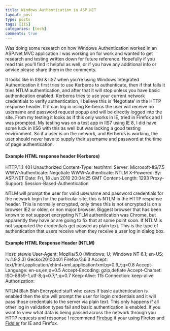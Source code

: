 ```yaml
---
title: Windows Authentication in ASP.NET
layout: post
type: posts
tags: [IIS]
categories: [tech]
comments: true
---
```


Was doing some research on how Windows Authentication worked in an ASP.Net MVC application I was working on for work and wanted to get research and testing written down for future reference. Hopefully if you read this you’ll find it helpful as well, or if you have any additional info or advice please share them in the comments. 

It looks like in IIS6 & IIS7 when you’re using Windows Integrated Authentication it first tries to use Kerberos to authenticate, then if that fails it tries NTLM authentication, and after that it will stop unless you have basic authentication enabled. Kerberos tries to use your current network credentials to verify authentication, I believe this is ‘Negotiate’ in the HTTP response header. If it can log in using Kerberos the user will receive no username and password request popup and will be directly logged into the site. From my testing it looks as if this only works in IE, tried in Firefox and I was prompted. My testing was on a test app in IIS7 using IE 8, I did have some luck in IIS6 with this as well but was lacking a good testing environment. So if a user is on the network, and Kerberos is working, the user should never have to supply their username and password at the time of page authentication.

#### __Example HTML response header (Kerberos)__ 

HTTP/1.1 401 Unauthorized Content-Type: text/html Server: Microsoft-IIS/7.5 WWW-Authenticate: Negotiate WWW-Authenticate: NTLM X-Powered-By: ASP.NET Date: Fri, 18 Jun 2010 20:04:25 GMT Content-Length: 1293 Proxy-Support: Session-Based-Authentication 

NTLM will prompt the user for valid username and password credentials for the network login for the particular site, this is NTLM in the HTTP response header. This is normally encrypted, only times this is not encrypted is on a browser IE2 or older, or non major browser. Biggest browser that has been known to not support encrypting NTLM authentication was Chrome, but apparently they have or are going to fix that at some point soon. If NTLM is not supported the credentials get passed as plain text. This is the type of authentication that users receive when they receive a user log in dialog box.

#### __Example HTML Response Header (NTLM)__

Host: stewie User-Agent: Mozilla/5.0 (Windows; U; Windows NT 6.1; en-US; rv:1.9.2.3) Gecko/20100401 Firefox/3.6.3 Accept: text/html,application/xhtml+xml,application/xml;q=0.9,*/*;q=0.8 Accept-Language: en-us,en;q=0.5 Accept-Encoding: gzip,deflate Accept-Charset: ISO-8859-1,utf-8;q=0.7,*;q=0.7 Keep-Alive: 115 Connection: keep-alive Authorization:

NTLM Blah Blah Encrypted stuff who cares If basic authentication is enabled then the site will prompt the user for login credentials and it will pass those credentials to the server via plain text. This only happens if all other log in validation types fail and basic authentication is enabled. If you want to view what data is being passed across the network through you HTTP requests and response I recommend [Firebug](http://getfirebug.com/) if your using Firefox and [Fiddler](https://www.telerik.com/download/fiddler) for IE and Firefox.